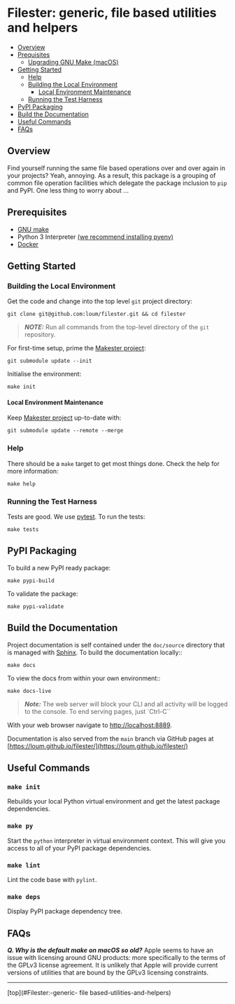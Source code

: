 # Filester: generic, file based utilities and helpers
- [Overview](#Overview)
- [Prequisites](#Prerequisites)
  - [Upgrading GNU Make (macOS)](#Upgrading-GNU-Make-(macOS))
- [Getting Started](#Getting-Started)
  - [Help](#Help)
  - [Building the Local Environment](#Building-the-Local-Environment)
    - [Local Environment Maintenance](#Local-Environment-Maintenance)
  - [Running the Test Harness](#Running-the-Test-Harness)
- [PyPI Packaging](#PyPI-Packaging)
- [Build the Documentation](#Build-the-Documentation)
- [Useful Commands](#Useful-Commands)
- [FAQs](#FAQs)

## Overview
Find yourself running the same file based operations over and over again in your projects?  Yeah, annoying.  As a result, this package is a grouping of common file operation facilities which delegate the package inclusion to `pip` and PyPI.  One less thing to worry about ...

## Prerequisites
- [GNU make](https://www.gnu.org/software/make/manual/make.html)
- Python 3 Interpreter [(we recommend installing pyenv)](https://github.com/pyenv/pyenv)
- [Docker](https://www.docker.com/)

## Getting Started

### Building the Local Environment
Get the code and change into the top level `git` project directory:
```
git clone git@github.com:loum/filester.git && cd filester
```
> **_NOTE:_** Run all commands from the top-level directory of the `git` repository.

For first-time setup, prime the [Makester project](https://github.com/loum/makester.git):
```
git submodule update --init
```
Initialise the environment:
```
make init
```
#### Local Environment Maintenance
Keep [Makester project](https://github.com/loum/makester.git) up-to-date with:
```
git submodule update --remote --merge
```
### Help
There should be a `make` target to get most things done.  Check the help for more information:
```
make help
```
### Running the Test Harness
Tests are good.  We use [pytest](https://docs.pytest.org/en/6.2.x/).  To run the tests:
```
make tests
```
## PyPI Packaging
To build a new PyPI ready package:
```
make pypi-build
```
To validate the package:
```
make pypi-validate
```

## Build the Documentation
Project documentation is self contained under the ``doc/source`` directory that is managed with [Sphinx](https://www.sphinx-doc.org/en/master/).  To build the documentation locally::
```
make docs
```
To view the docs from within your own environment::
```
make docs-live
```
> **_Note:_** The web server will block your CLI and all activity will be logged to the console.  To end serving pages, just `Ctrl-C``

With your web browser navigate to [http://localhost:8889](http://localhost:8889).

Documentation is also served from the `main` branch via GitHub pages at [https://loum.github.io/filester/](https://loum.github.io/filester/)

## Useful Commands
### `make init`
Rebuilds your local Python virtual environment and get the latest package dependencies.

### `make py`
Start the `python` interpreter in virtual environment context.  This will give you access to all of your PyPI package dependencies.

### `make lint`
Lint the code base with `pylint`.

### `make deps`
Display PyPI package dependency tree.

## FAQs
***Q. Why is the default make on macOS so old?***
Apple seems to have an issue with licensing around GNU products: more specifically to the terms of the GPLv3 license agreement. It is unlikely that Apple will provide current versions of utilities that are bound by the GPLv3 licensing constraints.

---
[top](#Filester:-generic- file based-utilities-and-helpers)
